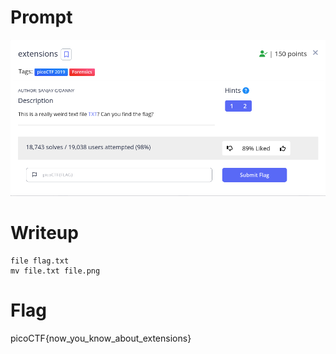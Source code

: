 <h1>
  Prompt
</h1>

![alt text](prompt.png)

<h1>
  Writeup
</h1>

```
file flag.txt 
mv file.txt file.png
```

<h1>
  Flag
</h1>

picoCTF{now_you_know_about_extensions}
